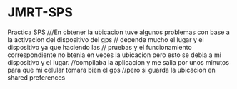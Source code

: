 # JMRT-SPS


Practica SPS
  ///En obtener la ubicacion tuve algunos problemas con base a la activacion del dispositivo del gps
    // depende mucho el lugar y el dispositivo ya que haciendo las
    // pruebas y el funcionamiento correspondiente no btenia en veces la ubicacion pero esto se debia a mi dispositivo y el lugar.
    //compilaba la aplicacion y me salia por unos minutos para que mi celular tomara bien el gps
    //pero si guarda la ubicacion en shared preferences
